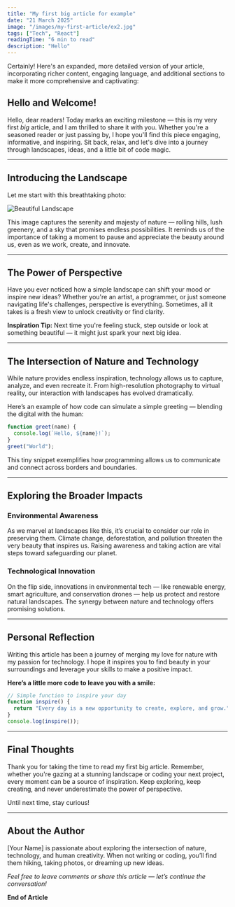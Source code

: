 ```yaml
---
title: "My first big article for example"
date: "21 March 2025"
image: "/images/my-first-article/ex2.jpg"
tags: ["Tech", "React"]
readingTime: "6 min to read"
description: "Hello"
---
```


Certainly! Here's an expanded, more detailed version of your article, incorporating richer content, engaging language, and additional sections to make it more comprehensive and captivating:

## Hello and Welcome!

Hello, dear readers! Today marks an exciting milestone — this is my very first *big* article, and I am thrilled to share it with you. Whether you're a seasoned reader or just passing by, I hope you'll find this piece engaging, informative, and inspiring. Sit back, relax, and let's dive into a journey through landscapes, ideas, and a little bit of code magic.

---

## Introducing the Landscape

Let me start with this breathtaking photo:

![Beautiful Landscape](/images/my-first-article/ex2.jpg)

This image captures the serenity and majesty of nature — rolling hills, lush greenery, and a sky that promises endless possibilities. It reminds us of the importance of taking a moment to pause and appreciate the beauty around us, even as we work, create, and innovate.

---

## The Power of Perspective

Have you ever noticed how a simple landscape can shift your mood or inspire new ideas? Whether you're an artist, a programmer, or just someone navigating life's challenges, perspective is everything. Sometimes, all it takes is a fresh view to unlock creativity or find clarity.

**Inspiration Tip:** Next time you're feeling stuck, step outside or look at something beautiful — it might just spark your next big idea.

---

## The Intersection of Nature and Technology

While nature provides endless inspiration, technology allows us to capture, analyze, and even recreate it. From high-resolution photography to virtual reality, our interaction with landscapes has evolved dramatically.

Here’s an example of how code can simulate a simple greeting — blending the digital with the human:

```js
function greet(name) {
  console.log(`Hello, ${name}!`);
}
greet("World");
```

This tiny snippet exemplifies how programming allows us to communicate and connect across borders and boundaries.

---

## Exploring the Broader Impacts

### Environmental Awareness

As we marvel at landscapes like this, it’s crucial to consider our role in preserving them. Climate change, deforestation, and pollution threaten the very beauty that inspires us. Raising awareness and taking action are vital steps toward safeguarding our planet.

### Technological Innovation

On the flip side, innovations in environmental tech — like renewable energy, smart agriculture, and conservation drones — help us protect and restore natural landscapes. The synergy between nature and technology offers promising solutions.

---

## Personal Reflection

Writing this article has been a journey of merging my love for nature with my passion for technology. I hope it inspires you to find beauty in your surroundings and leverage your skills to make a positive impact.

**Here’s a little more code to leave you with a smile:**

```js
// Simple function to inspire your day
function inspire() {
  return "Every day is a new opportunity to create, explore, and grow.";
}
console.log(inspire());
```

---

## Final Thoughts

Thank you for taking the time to read my first big article. Remember, whether you're gazing at a stunning landscape or coding your next project, every moment can be a source of inspiration. Keep exploring, keep creating, and never underestimate the power of perspective.

Until next time, stay curious!

---

## About the Author

[Your Name] is passionate about exploring the intersection of nature, technology, and human creativity. When not writing or coding, you’ll find them hiking, taking photos, or dreaming up new ideas.


*Feel free to leave comments or share this article — let’s continue the conversation!*



**End of Article**